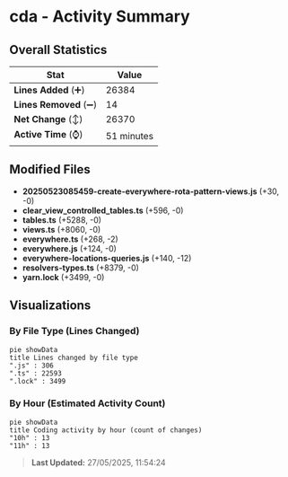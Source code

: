# cda - Activity Summary 

## Overall Statistics

| Stat                   | Value                                                             |
| ---------------------- | ----------------------------------------------------------------- |
| **Lines Added** (➕)   | 26384                                          |
| **Lines Removed** (➖) | 14                                        |
| **Net Change** (↕)    | 26370                |
| **Active Time** (⌚)   | 51 minutes |


## Modified Files
- **20250523085459-create-everywhere-rota-pattern-views.js** (+30, -0)
- **clear_view_controlled_tables.ts** (+596, -0)
- **tables.ts** (+5288, -0)
- **views.ts** (+8060, -0)
- **everywhere.ts** (+268, -2)
- **everywhere.js** (+124, -0)
- **everywhere-locations-queries.js** (+140, -12)
- **resolvers-types.ts** (+8379, -0)
- **yarn.lock** (+3499, -0)

## Visualizations

### By File Type (Lines Changed)

```mermaid
pie showData
title Lines changed by file type
".js" : 306
".ts" : 22593
".lock" : 3499
```

### By Hour (Estimated Activity Count)

```mermaid
pie showData
title Coding activity by hour (count of changes)
"10h" : 13
"11h" : 13
```


> **Last Updated:** 27/05/2025, 11:54:24